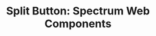 ---
layout: examples.njk
title: 'Split Button: Spectrum Web Components'
displayName: Split Button
componentName: split-button
tags:
  - component-examples
---